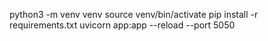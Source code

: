 python3 -m venv venv
source venv/bin/activate
pip install -r requirements.txt
uvicorn app:app --reload --port 5050